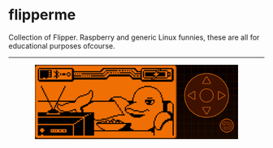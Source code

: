 # flipperme

Collection of Flipper. Raspberry and generic Linux funnies, these are all for educational purposes ofcourse.



---



<p align="center">
  <img src="assets/animate.gif" width="400" alt="accessibility text">
</p>
